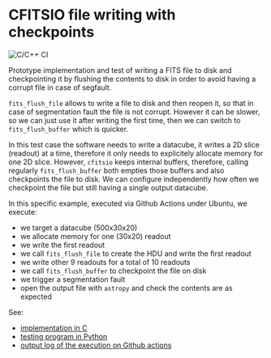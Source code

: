 CFITSIO file writing with checkpoints
=====================================

![C/C++ CI](https://github.com/zonca/cfitsio_checkpoint_write/workflows/C/C++%20CI/badge.svg)

Prototype implementation and test of writing a FITS
file to disk and checkpointing it by flushing the contents
to disk in order to avoid having a corrupt file in case of segfault.

`fits_flush_file` allows to write a file to disk and then reopen it,
so that in case of segmentation fault the file is not corrupt.
However it can be slower, so we can just use it after writing the first
time, then we can switch to `fits_flush_buffer` which is quicker.

In this test case the software needs to write a datacube, it writes
a 2D slice (readout) at a time, therefore it only needs to explicitely allocate
memory for one 2D slice.
However, `cfitsio` keeps internal buffers, therefore, calling regularly
`fits_flush_buffer` both empties those buffers and also checkpoints the file to
disk.
We can configure independently how often we checkpoint the file but still
having a single output datacube.

In this specific example, executed via Github Actions under Ubuntu, we execute:

* we target a datacube (500x30x20)
* we allocate memory for one (30x20) readout
* we write the first readout
* we call `fits_flush_file` to create the HDU and write the first readout
* we write other 9 readouts for a total of 10 readouts
* we call `fits_flush_buffer` to checkpoint the file on disk
* we trigger a segmentation fault
* open the output file with `astropy` and check the contents are as expected

See:

* [implementation in C](src/main.c)
* [testing program in Python](read_fits.py)
* [output log of the execution on Github actions](https://github.com/zonca/cfitsio_checkpoint_write/actions?query=workflow%3A%22C%2FC%2B%2B+CI%22)
